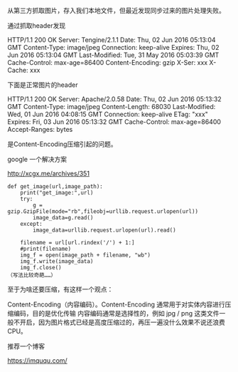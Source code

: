 从第三方抓取图片，存入我们本地文件，但最近发现同步过来的图片处理失败。

通过抓取header发现

HTTP/1.1 200 OK
Server: Tengine/2.1.1
Date: Thu, 02 Jun 2016 05:13:04 GMT
Content-Type: image/jpeg
Connection: keep-alive
Expires: Thu, 02 Jun 2016 05:13:04 GMT
Last-Modified: Tue, 31 May 2016 05:03:39 GMT
Cache-Control: max-age=86400
Content-Encoding: gzip
X-Ser: xxx
X-Cache: xxx


下面是正常图片的header

HTTP/1.1 200 OK
Server: Apache/2.0.58
Date: Thu, 02 Jun 2016 05:13:32 GMT
Content-Type: image/jpeg
Content-Length: 68030
Last-Modified: Wed, 01 Jun 2016 04:08:15 GMT
Connection: keep-alive
ETag: "xxx"
Expires: Fri, 03 Jun 2016 05:13:32 GMT
Cache-Control: max-age=86400
Accept-Ranges: bytes

是Content-Encoding压缩引起的问题。

google 一个解决方案

http://xcgx.me/archives/351

```
def get_image(url,image_path):
    print("get_image:",url)
    try:
        g = gzip.GzipFile(mode="rb",fileobj=urllib.request.urlopen(url))
        image_data=g.read()
    except:
        image_data=urllib.request.urlopen(url).read()
 
    filename = url[url.rindex('/') + 1:]
    #print(filename)
    img_f = open(image_path + filename, "wb")
    img_f.write(image_data)
    img_f.close()
（写法比较奇葩……）

```


至于为啥还要压缩，有这样一个观点：

Content-Encoding（内容编码）。Content-Encoding 通常用于对实体内容进行压缩编码，目的是优化传输
内容编码通常是选择性的，例如 jpg / png 这类文件一般不开启，因为图片格式已经是高度压缩过的，再压一遍没什么效果不说还浪费 CPU。

推荐一个博客

https://imququ.com/


